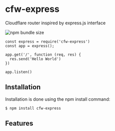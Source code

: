 # cfw-express
Cloudflare router inspired by express.js interface

![npm bundle size](https://img.shields.io/bundlephobia/minzip/cfw-express)

```
const express = require('cfw-express')
const app = express();

app.get('/', function (req, res) {
  res.send('Hello World')
})

app.listen()
```

## Installation

Installation is done using the npm install command:

```
$ npm install cfw-express
```

## Features

